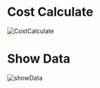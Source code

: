 # Cost Calculate
![CostCalculate](https://user-images.githubusercontent.com/71259338/162481988-7eb3954d-950f-4023-8327-1e36f85eba11.gif)
# Show Data
![showData](https://user-images.githubusercontent.com/71259338/162482016-dab6391e-ce54-4487-891b-915ad60414db.gif)
